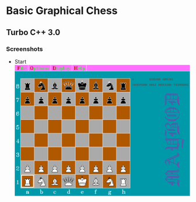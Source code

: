 # Basic Graphical Chess

## Turbo C++ 3.0

### Screenshots
* Start
![Screenshots: Start](https://github.com/EhsanCode/basic_graphical_chess/blob/main/screenshots/screenshot_start.png?raw=true)
